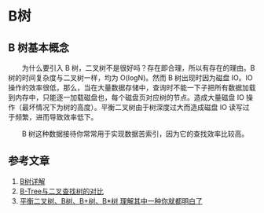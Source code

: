 #  B树

## B 树基本概念

　　为什么要引入 B 树，二叉树不是很好吗？存在即合理，所以有存在的理由。B 树的时间复杂度与二叉树一样，均为 O(logN)。然而 B 树出现时因为磁盘 IO。IO 操作的效率很低，那么，当在大量数据存储中，查询时不能一下子把所有数据加载到内存中，只能逐一加载磁盘也，每个磁盘页对应树的节点。造成大量磁盘 IO 操作（最坏情况下为树的高度）。平衡二叉树由于树深度过大而造成磁盘 IO 读写过于频繁，进而导致效率低下。

　　B 树这种数据接待你常常用于实现数据苦索引，因为它的查找效率比较高。

## 参考文章

1. [B树详解](https://www.jianshu.com/p/a858bb15cbf0)
2. [B-Tree与二叉查找树的对比](http://m.elecfans.com/article/662237.html)
3. [平衡二叉树、B树、B+树、B*树 理解其中一种你就都明白了](https://zhuanlan.zhihu.com/p/27700617)